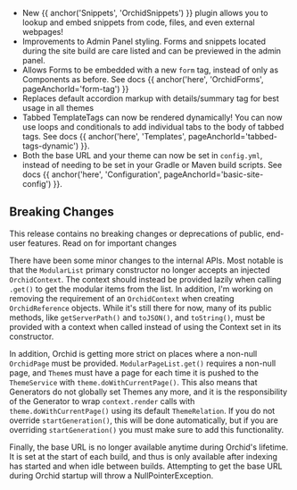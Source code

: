 ---
---

- New {{ anchor('Snippets', 'OrchidSnippets') }} plugin allows you to lookup and embed snippets from code, files, and 
    even external webpages!
- Improvements to Admin Panel styling. Forms and snippets located during the site build are care listed and can be 
    previewed in the admin panel.
- Allows Forms to be embedded with a new `form` tag, instead of only as Components as before. See docs 
    {{ anchor('here', 'OrchidForms', pageAnchorId='form-tag') }}
- Replaces default accordion markup with details/summary tag for best usage in all themes
- Tabbed TemplateTags can now be rendered dynamically! You can now use loops and conditionals to add individual tabs to
    the body of tabbed tags. See docs {{ anchor('here', 'Templates', pageAnchorId='tabbed-tags-dynamic') }}.
- Both the base URL and your theme can now be set in `config.yml`, instead of needing to be set in your Gradle or Maven
    build scripts. See docs {{ anchor('here', 'Configuration', pageAnchorId='basic-site-config') }}.

## Breaking Changes

This release contains no breaking changes or deprecations of public, end-user features. Read on for important changes

There have been some minor changes to the internal APIs. Most notable is that the `ModularList` primary constructor no
longer accepts an injected `OrchidContext`. The context should instead be provided lazily when calling `.get()` to get
the modular items from the list. In addition, I'm working on removing the requirement of an `OrchidContext` when 
creating `OrchidReference` objects. While it's still there for now, many of its public methods, like `getServerPath()`
and `toJSON()`, and `toString()`, must be provided with a context when called instead of using the Context set in its 
constructor.

In addition, Orchid is getting more strict on places where a non-null `OrchidPage` must be provided. 
`ModularPageList.get()` requires a non-null page, and `Theme`s must have a page for each time it is pushed to the 
`ThemeService` with `theme.doWithCurrentPage()`. This also means that Generators do not globally set Themes any more, 
and it is the responsibility of the Generator to wrap `context.render` calls with `theme.doWithCurrentPage()` using its 
default `ThemeRelation`. If you do not override `startGeneration()`, this will be done automatically, but if you are 
overriding `startGeneration()` you must make sure to add this functionality.

Finally, the base URL is no longer available anytime during Orchid's lifetime. It is set at the start of each build, and
thus is only available after indexing has started and when idle between builds. Attempting to get the base URL during
Orchid startup will throw a NullPointerException.
